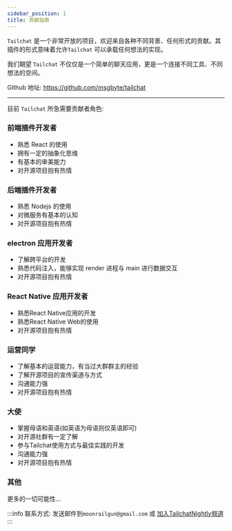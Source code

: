 ```yaml
---
sidebar_position: 1
title: 贡献指南
---
```


`Tailchat` 是一个非常开放的项目，欢迎来自各种不同背景、任何形式的贡献。其插件的形式意味着允许`Tailchat` 可以承载任何想法的实现。

我们期望 `Tailchat` 不仅仅是一个简单的聊天应用，更是一个连接不同工具、不同想法的空间。

Github 地址: https://github.com/msgbyte/tailchat

-----------

目前 `Tailchat` 所急需要贡献者角色:

### 前端插件开发者

- 熟悉 React 的使用
- 拥有一定的抽象化思维
- 有基本的审美能力
- 对开源项目抱有热情

### 后端插件开发者

- 熟悉 Nodejs 的使用
- 对微服务有基本的认知
- 对开源项目抱有热情

### electron 应用开发者

- 了解跨平台的开发
- 熟悉代码注入，能够实现 render 进程与 main 进行数据交互
- 对开源项目抱有热情

### React Native 应用开发者

- 熟悉React Native应用的开发
- 熟悉React Native Web的使用
- 对开源项目抱有热情

### 运营同学

- 了解基本的运营能力，有当过大群群主的经验
- 了解开源项目的宣传渠道与方式
- 沟通能力强
- 对开源项目抱有热情

### 大使

- 掌握母语和英语(如英语为母语则仅英语即可)
- 对开源社群有一定了解
- 参与Tailchat使用方式与最佳实践的开发
- 沟通能力强
- 对开源项目抱有热情

### 其他

更多的一切可能性...


:::info
联系方式: 发送邮件到`moonrailgun@gmail.com` 或 [加入TailchatNightly频道](https://nightly.paw.msgbyte.com/invite/8Jfm1dWb)
:::
